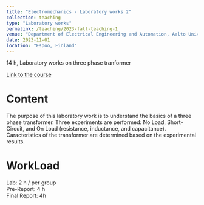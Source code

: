 ```yaml
---
title: "Electromechanics - Laboratory works 2"
collection: teaching
type: "Laboratory works"
permalink: /teaching/2023-fall-teaching-1
venue: "Department of Electrical Engineering and Automation, Aalto University, Espoo, Finland"
date: 2023-11-01
location: "Espoo, Finland"
---
```


14 h, Laboratory works on three phase tranformer

[Link to the course](https://mycourses.aalto.fi/course/view.php?id=39476)

Content
======
The purpose of this laboratory work is to understand the basics of a three phase transformer.
Three experiments are performed: No Load, Short-Circuit, and On Load (resistance, inductance, and capacitance).
Caracteristics of the transformer are determined based on the experimental results. 

WorkLoad
======
Lab: 2 h / per group \
Pre-Report: 4 h \
Final Report: 4h


